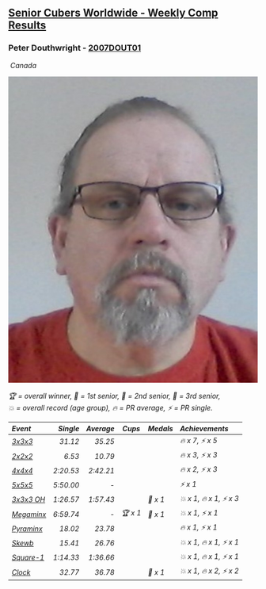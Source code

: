 <style>table {white-space: nowrap;}</style>
<link rel="stylesheet" type="text/css" href="/scw-comp/css/flags.css" />

## [Senior Cubers Worldwide - Weekly Comp Results](/scw-comp/results/)
### Peter Douthwright - [2007DOUT01](https://www.worldcubeassociation.org/persons/2007DOUT01)

<i class="flag flag-CA" />&nbsp;Canada

![Peter Douthwright](1585407841.jpg)

<span style="white-space: nowrap;">🏆 = overall winner</span>, <span style="white-space: nowrap;">🥇 = 1st senior</span>, <span style="white-space: nowrap;">🥈 = 2nd senior</span>, <span style="white-space: nowrap;">🥉 = 3rd senior</span>, <span style="white-space: nowrap;">💥 = overall record (age group)</span>, <span style="white-space: nowrap;">🔥 = PR average</span>, <span style="white-space: nowrap;">⚡ = PR single</span>.

| Event | Single | Average | Cups | Medals | Achievements|
| :-- | --: | --: | :--: | :-- | :-- |
| [3x3x3](333.md) | 31.12 | 35.25 |  |  | 🔥 x 7, ⚡ x 5 |
| [2x2x2](222.md) | 6.53 | 10.79 |  |  | 🔥 x 3, ⚡ x 3 |
| [4x4x4](444.md) | 2:20.53 | 2:42.21 |  |  | 🔥 x 2, ⚡ x 3 |
| [5x5x5](555.md) | 5:50.00 | - |  |  | ⚡ x 1 |
| [3x3x3 OH](333oh.md) | 1:26.57 | 1:57.43 |  | 🥇 x 1 | 💥 x 1, 🔥 x 1, ⚡ x 3 |
| [Megaminx](minx.md) | 6:59.74 | - | 🏆 x 1 | 🥇 x 1 | 💥 x 1, ⚡ x 1 |
| [Pyraminx](pyram.md) | 18.02 | 23.78 |  |  | 🔥 x 1, ⚡ x 1 |
| [Skewb](skewb.md) | 15.41 | 26.76 |  |  | 💥 x 1, 🔥 x 1, ⚡ x 1 |
| [Square-1](sq1.md) | 1:14.33 | 1:36.66 |  |  | 💥 x 1, 🔥 x 1, ⚡ x 1 |
| [Clock](clock.md) | 32.77 | 36.78 |  | 🥈 x 1 | 💥 x 1, 🔥 x 2, ⚡ x 2 |

<!-- Global site tag (gtag.js) - Google Analytics -->
<script async src="https://www.googletagmanager.com/gtag/js?id=UA-86348435-3"></script>
<script>window.dataLayer = window.dataLayer || []; function gtag() {dataLayer.push(arguments);} gtag('js', new Date()); gtag('config', 'UA-86348435-3');</script>
